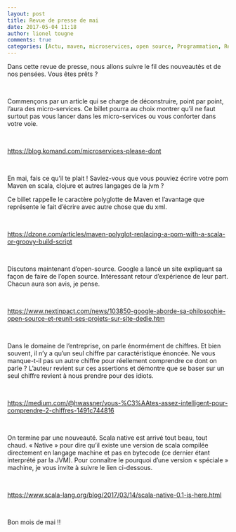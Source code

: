 ```yaml
---
layout: post
title: Revue de presse de mai
date: 2017-05-04 11:18
author: lionel tougne
comments: true
categories: [Actu, maven, microservices, open source, Programmation, Revues de presse, scala]
---
```

Dans cette revue de presse, nous allons suivre le fil des nouveautés et de nos pensées. Vous êtes prêts ?

&nbsp;

Commençons par un article qui se charge de déconstruire, point par point, l’aura des micro-services.
Ce billet pourra au choix montrer qu’il ne faut surtout pas vous lancer dans les micro-services ou vous conforter dans votre voie.

&nbsp;

<a href="https://blog.komand.com/microservices-please-dont" target="_blank" rel="noopener noreferrer">https://blog.komand.com/microservices-please-dont</a>

&nbsp;

En mai, fais ce qu’il te plait ! Saviez-vous que vous pouviez écrire votre pom Maven en scala, clojure et autres langages de la jvm ?

Ce billet rappelle le caractère polyglotte de Maven et l’avantage que représente le fait d’écrire avec autre chose que du xml.

&nbsp;

<a href="https://dzone.com/articles/maven-polyglot-replacing-a-pom-with-a-scala-or-groovy-build-script" target="_blank" rel="noopener noreferrer">https://dzone.com/articles/maven-polyglot-replacing-a-pom-with-a-scala-or-groovy-build-script</a>

&nbsp;

Discutons maintenant d’open-source. Google a lancé un site expliquant sa façon de faire de l’open source. Intéressant retour d’expérience de leur part. Chacun aura son avis, je pense.

&nbsp;

<a href="https://www.nextinpact.com/news/103850-google-aborde-sa-philosophie-open-source-et-reunit-ses-projets-sur-site-dedie.htm" target="_blank" rel="noopener noreferrer">https://www.nextinpact.com/news/103850-google-aborde-sa-philosophie-open-source-et-reunit-ses-projets-sur-site-dedie.htm</a>

&nbsp;

Dans le domaine de l’entreprise, on parle énormément de chiffres. Et bien souvent, il n’y a qu’un seul chiffre par caractéristique énoncée. Ne vous manque-t-il pas un autre chiffre pour réellement comprendre ce dont on parle ?
L’auteur revient sur ces assertions et démontre que se baser sur un seul chiffre revient à nous prendre pour des idiots.

&nbsp;

<a href="https://medium.com/@hwassner/vous-%C3%AAtes-assez-intelligent-pour-comprendre-2-chiffres-1491c744816" target="_blank" rel="noopener noreferrer">https://medium.com/@hwassner/vous-%C3%AAtes-assez-intelligent-pour-comprendre-2-chiffres-1491c744816</a>

&nbsp;

On termine par une nouveauté. Scala native est arrivé tout beau, tout chaud. « Native » pour dire qu’il existe une version de scala compilée directement en langage machine et pas en bytecode (ce dernier étant interprété par la JVM).
Pour connaître le pourquoi d’une version « spéciale » machine, je vous invite à suivre le lien ci-dessous.

&nbsp;

<a href="https://www.scala-lang.org/blog/2017/03/14/scala-native-0.1-is-here.html" target="_blank" rel="noopener noreferrer">https://www.scala-lang.org/blog/2017/03/14/scala-native-0.1-is-here.html</a>

&nbsp;

Bon mois de mai !!
